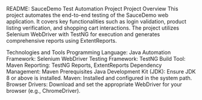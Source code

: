 README: SauceDemo Test Automation Project
Project Overview
This project automates the end-to-end testing of the SauceDemo web application. It covers key functionalities such as login validation, product listing verification, and shopping cart interactions. The project utilizes Selenium WebDriver with TestNG for execution and generates comprehensive reports using ExtentReports.

Technologies and Tools
Programming Language: Java
Automation Framework: Selenium WebDriver
Testing Framework: TestNG
Build Tool: Maven
Reporting: TestNG Reports, ExtentReports
Dependency Management: Maven
Prerequisites
Java Development Kit (JDK): Ensure JDK 8 or above is installed.
Maven: Installed and configured in the system path.
Browser Drivers: Download and set the appropriate WebDriver for your browser (e.g., ChromeDriver).
